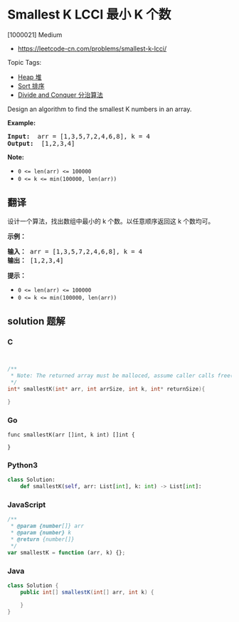 # Smallest K LCCI 最小 K 个数

[1000021] Medium

- https://leetcode-cn.com/problems/smallest-k-lcci/

Topic Tags:

- [Heap 堆](https://leetcode-cn.com/tag/heap/)
- [Sort 排序](https://leetcode-cn.com/tag/sort/)
- [Divide and Conquer 分治算法](https://leetcode-cn.com/tag/divide-and-conquer/)

Design an algorithm to find the smallest K numbers in an array.

**Example:**

<pre><strong>Input: </strong> arr = [1,3,5,7,2,4,6,8], k = 4
<strong>Output: </strong> [1,2,3,4]
</pre>

**Note:**

- `0 <= len(arr) <= 100000`
- `0 <= k <= min(100000, len(arr))`

## 翻译

设计一个算法，找出数组中最小的 k 个数。以任意顺序返回这 k 个数均可。

**示例：**

<pre><strong>输入：</strong> arr = [1,3,5,7,2,4,6,8], k = 4
<strong>输出：</strong> [1,2,3,4]
</pre>

**提示：**

- `0 <= len(arr) <= 100000`
- `0 <= k <= min(100000, len(arr))`

## solution 题解

### C

```c


/**
 * Note: The returned array must be malloced, assume caller calls free().
 */
int* smallestK(int* arr, int arrSize, int k, int* returnSize){

}


```

### Go

```golang
func smallestK(arr []int, k int) []int {

}
```

### Python3

```python
class Solution:
    def smallestK(self, arr: List[int], k: int) -> List[int]:
```

### JavaScript

```javascript
/**
 * @param {number[]} arr
 * @param {number} k
 * @return {number[]}
 */
var smallestK = function (arr, k) {};
```

### Java

```java
class Solution {
    public int[] smallestK(int[] arr, int k) {

    }
}
```
